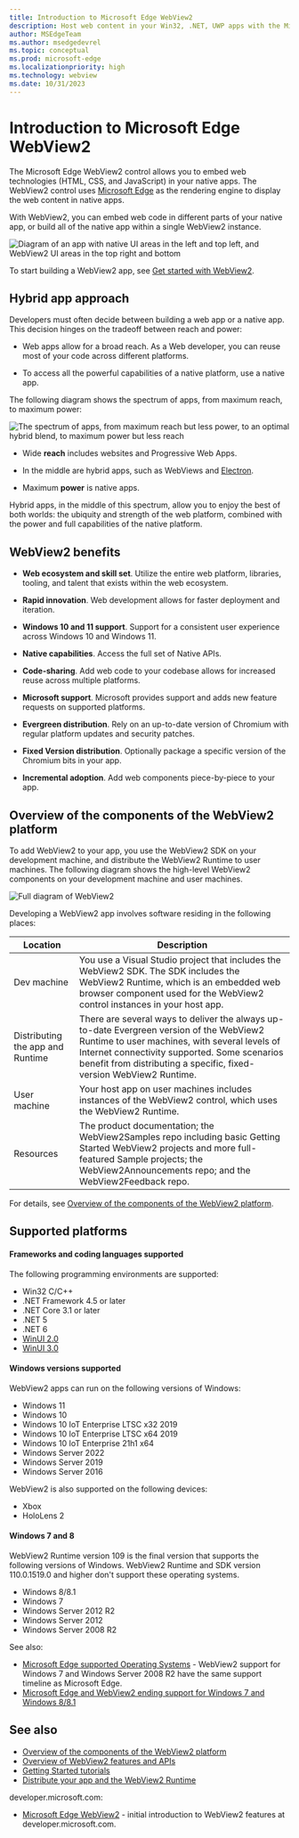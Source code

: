 ```yaml
---
title: Introduction to Microsoft Edge WebView2
description: Host web content in your Win32, .NET, UWP apps with the Microsoft Edge WebView2 control.
author: MSEdgeTeam
ms.author: msedgedevrel
ms.topic: conceptual
ms.prod: microsoft-edge
ms.localizationpriority: high
ms.technology: webview
ms.date: 10/31/2023
---
```

# Introduction to Microsoft Edge WebView2

The Microsoft Edge WebView2 control allows you to embed web technologies (HTML, CSS, and JavaScript) in your native apps.  The WebView2 control uses [Microsoft Edge](https://www.microsoft.com/edge/download/insider) as the rendering engine to display the web content in native apps.

With WebView2, you can embed web code in different parts of your native app, or build all of the native app within a single WebView2 instance.

![Diagram of an app with native UI areas in the left and top left, and WebView2 UI areas in the top right and bottom](./index-images/what-webview.png)

To start building a WebView2 app, see [Get started with WebView2](get-started/get-started.md).


<!-- ====================================================================== -->
## Hybrid app approach

Developers must often decide between building a web app or a native app.  This decision hinges on the tradeoff between reach and power:

*  Web apps allow for a broad reach.  As a Web developer, you can reuse most of your code across different platforms.

*  To access all the powerful capabilities of a native platform, use a native app.

The following diagram shows the spectrum of apps, from maximum reach, to maximum power:

![The spectrum of apps, from maximum reach but less power, to an optimal hybrid blend, to maximum power but less reach](./index-images/web-native.png)

*  Wide **reach** includes websites and Progressive Web Apps.

*  In the middle are hybrid apps, such as WebViews and [Electron](https://en.wikipedia.org/wiki/Electron_(software_framework)).

*  Maximum **power** is native apps.

Hybrid apps, in the middle of this spectrum, allow you to enjoy the best of both worlds: the ubiquity and strength of the web platform, combined with the power and full capabilities of the native platform.


<!-- ====================================================================== -->
## WebView2 benefits

*  **Web ecosystem and skill set**.  Utilize the entire web platform, libraries, tooling, and talent that exists within the web ecosystem.

*  **Rapid innovation**.  Web development allows for faster deployment and iteration.

*  **Windows 10 and 11 support**.  Support for a consistent user experience across Windows 10 and Windows 11.

*  **Native capabilities**.  Access the full set of Native APIs.

*  **Code-sharing**.  Add web code to your codebase allows for increased reuse across multiple platforms.

*  **Microsoft support**.  Microsoft provides support and adds new feature requests on supported platforms.

*  **Evergreen distribution**.  Rely on an up-to-date version of Chromium with regular platform updates and security patches.

*  **Fixed Version distribution**.  Optionally package a specific version of the Chromium bits in your app.

*  **Incremental adoption**.  Add web components piece-by-piece to your app.


<!-- ====================================================================== -->
## Overview of the components of the WebView2 platform

To add WebView2 to your app, you use the WebView2 SDK on your development machine, and distribute the WebView2 Runtime to user machines.  The following diagram shows the high-level WebView2 components on your development machine and user machines.

![Full diagram of WebView2](./index-images/full-diagram.png)
<!-- .png is owned by index.md, also linked to by platform-components.md -->

Developing a WebView2 app involves software residing in the following places:

| Location | Description |
|---|---|
| Dev machine | You use a Visual Studio project that includes the WebView2 SDK.  The SDK includes the WebView2 Runtime, which is an embedded web browser component used for the WebView2 control instances in your host app. |
| Distributing the app and Runtime | There are several ways to deliver the always up-to-date Evergreen version of the WebView2 Runtime to user machines, with several levels of Internet connectivity supported.  Some scenarios benefit from distributing a specific, fixed-version WebView2 Runtime. |
| User machine | Your host app on user machines includes instances of the WebView2 control, which uses the WebView2 Runtime. |
| Resources | The product documentation; the WebView2Samples repo including basic Getting Started WebView2 projects and more full-featured Sample projects; the WebView2Announcements repo; and the WebView2Feedback repo. |

For details, see [Overview of the components of the WebView2 platform](./concepts/platform-components.md).


<!-- ====================================================================== -->
## Supported platforms


<!-- ------------------------------ -->
#### Frameworks and coding languages supported

The following programming environments are supported:

*  Win32 C/C++
*  .NET Framework 4.5 or later
*  .NET Core 3.1 or later
*  .NET 5
*  .NET 6
*  [WinUI 2.0](/windows/apps/winui/winui2/)
*  [WinUI 3.0](/windows/apps/winui/winui3/)


<!-- ------------------------------ -->
#### Windows versions supported

WebView2 apps can run on the following versions of Windows:

*  Windows 11
*  Windows 10
*  Windows 10 IoT Enterprise LTSC x32 2019
*  Windows 10 IoT Enterprise LTSC x64 2019
*  Windows 10 IoT Enterprise 21h1 x64
*  Windows Server 2022
*  Windows Server 2019
*  Windows Server 2016

WebView2 is also supported on the following devices:
*  Xbox
*  HoloLens 2


<!-- ------------------------------ -->
#### Windows 7 and 8

WebView2 Runtime version 109 is the final version that supports the following versions of Windows.  WebView2 Runtime and SDK version 110.0.1519.0 and higher don't support these operating systems.

*  Windows 8/8.1
*  Windows 7
*  Windows Server 2012 R2
*  Windows Server 2012
*  Windows Server 2008 R2

See also:
* [Microsoft Edge supported Operating Systems](/deployedge/microsoft-edge-supported-operating-systems) - WebView2 support for Windows 7 and Windows Server 2008 R2 have the same support timeline as Microsoft Edge.
* [Microsoft Edge and WebView2 ending support for Windows 7 and Windows 8/8.1](https://blogs.windows.com/msedgedev/2022/12/09/microsoft-edge-and-webview2-ending-support-for-windows-7-and-windows-8-8-1/)


<!-- ====================================================================== -->
## See also

* [Overview of the components of the WebView2 platform](./concepts/platform-components.md)
* [Overview of WebView2 features and APIs](./concepts/overview-features-apis.md)
* [Getting Started tutorials](get-started/get-started.md)
* [Distribute your app and the WebView2 Runtime](concepts/distribution.md)

developer.microsoft.com:
* [Microsoft Edge WebView2](https://developer.microsoft.com/microsoft-edge/webview2) - initial introduction to WebView2 features at developer.microsoft.com.
